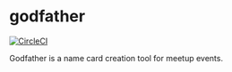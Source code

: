 # godfather

[![CircleCI](https://travis-ci.org/cndjp/godfather.svg?branch=master)](https://travis-ci.org/cndjp/godfather)

Godfather is a name card creation tool for meetup events.

